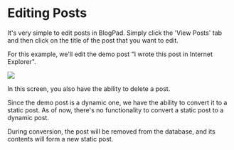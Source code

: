 # Editing Posts
It's very simple to edit posts in BlogPad. Simply click the 'View Posts' tab and then click on the title of the post that you want to edit. 

For this example, we'll edit the demo post "I wrote this post in Internet Explorer".

![](http://i.imgur.com/uicO3iu.png)

In this screen, you also have the ability to delete a post.

Since the demo post is a dynamic one, we have the ability to convert it to a static post. As of now, there's no functionality to convert a static post to a dynamic post. 

During conversion, the post will be removed from the database, and its contents will form a new static post.